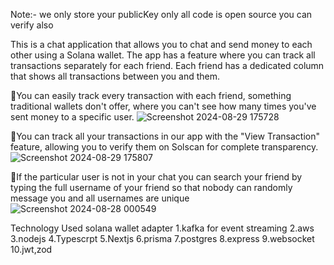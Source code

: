 Note:- we only store your publicKey only all code is open source you can verify also

This is a chat application that allows you to chat and send money to each other using a Solana wallet. The app has a feature where you can track all transactions separately for each friend. Each friend has a dedicated column that shows all transactions between you and them.

💫You can easily track every transaction with each friend, something traditional wallets don't offer, where you can't see how many times you've sent money to a specific user. 
![Screenshot 2024-08-29 175728](https://github.com/user-attachments/assets/00b5ee03-8ee9-47d2-8e45-a8cd2441906c)


💫You can track all your transactions in our app with the "View Transaction" feature, allowing you to verify them on Solscan for complete transparency.
![Screenshot 2024-08-29 175807](https://github.com/user-attachments/assets/6fb3523d-581d-45fe-8182-766f37ed3e62)

💫If the particular user is not in your chat you can search your friend by typing the full username of your friend so that nobody can randomly message you and all usernames are unique
![Screenshot 2024-08-28 000549](https://github.com/user-attachments/assets/3ba50a86-080b-4aa7-874f-91cfb81f4c0a)

Technology Used
solana wallet adapter
1.kafka for event streaming
2.aws
3.nodejs
4.Typescrpt
5.Nextjs
6.prisma
7.postgres
8.express
9.websocket
10.jwt,zod



